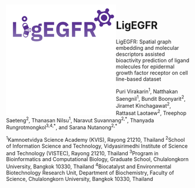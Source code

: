 <img src="logo.png" align="left" width="300">

# LigEGFR

LigEGFR: Spatial graph embedding and molecular descriptors assisted bioactivity prediction of ligand molecules for epidermal growth factor receptor on cell line-based dataset

Puri Virakarin<sup>1</sup>, Natthakan Saengnil<sup>1</sup>, Bundit Boonyarit<sup>2</sup>, Jiramet Kinchagawat<sup>2</sup>, Rattasat Laotaew<sup>2</sup>, Treephop Saeteng<sup>2</sup>, Thanasan Nilsu<sup>1</sup>, Naravut Suvannang<sup>2,\*</sup>, Thanyada Rungrotmongkol<sup>3,4,\*</sup>, and Sarana Nutanong<sup>2,\*</sup>

<sup>1</sup>Kamnoetvidya Science Academy (KVIS), Rayong 21210, Thailand 
<sup>2</sup>School of Information Science and Technology, Vidyasirimedhi Institute of Science and Technology (VISTEC), Rayong 21210, Thailand
<sup>3</sup>Program in Bioinformatics and Computational Biology, Graduate School, Chulalongkorn University, Bangkok 10330, Thailand 
<sup>4</sup>Biocatalyst and Environmental Biotechnology Research Unit, Department of Biochemistry, Faculty of Science, Chulalongkorn University, Bangkok 10330, Thailand
